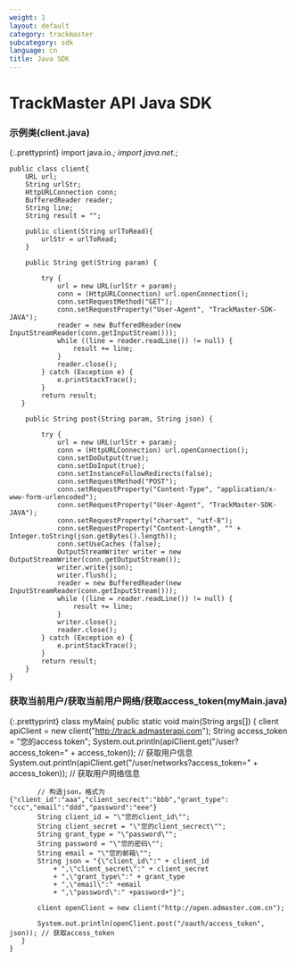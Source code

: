 ```yaml
---
weight: 1
layout: default
category: trackmaster
subcategory: sdk
language: cn
title: Java SDK
---
```


# TrackMaster API Java SDK

### 示例类(client.java)

{:.prettyprint}
    import java.io.*;
    import java.net.*;

    public class client{
        URL url;
        String urlStr;
        HttpURLConnection conn;
        BufferedReader reader;
        String line;
        String result = "";

        public client(String urlToRead){
            urlStr = urlToRead;
        }

        public String get(String param) {

            try {
                url = new URL(urlStr + param);
                conn = (HttpURLConnection) url.openConnection();
                conn.setRequestMethod("GET");
                conn.setRequestProperty("User-Agent", "TrackMaster-SDK-JAVA");
                reader = new BufferedReader(new InputStreamReader(conn.getInputStream()));
                while ((line = reader.readLine()) != null) {
                    result += line;
                }
                reader.close();
            } catch (Exception e) {
                e.printStackTrace();
            }
            return result;
       }

        public String post(String param, String json) {

            try {
                url = new URL(urlStr + param);
                conn = (HttpURLConnection) url.openConnection();
                conn.setDoOutput(true);
                conn.setDoInput(true);
                conn.setInstanceFollowRedirects(false);
                conn.setRequestMethod("POST");
                conn.setRequestProperty("Content-Type", "application/x-www-form-urlencoded");
                conn.setRequestProperty("User-Agent", "TrackMaster-SDK-JAVA");
                conn.setRequestProperty("charset", "utf-8");
                conn.setRequestProperty("Content-Length", "" + Integer.toString(json.getBytes().length));
                conn.setUseCaches (false);
                OutputStreamWriter writer = new OutputStreamWriter(conn.getOutputStream());
                writer.write(json);
                writer.flush();
                reader = new BufferedReader(new InputStreamReader(conn.getInputStream()));
                while ((line = reader.readLine()) != null) {
                    result += line;
                }
                writer.close();
                reader.close();
            } catch (Exception e) {
                e.printStackTrace();
            }
            return result;
        }
    }


### 获取当前用户/获取当前用户网络/获取access_token(myMain.java)

{:.prettyprint}
    class myMain{
        public static void main(String args[])
       {
           client apiClient = new client("http://track.admasterapi.com");
           String access_token = "您的access token";
           System.out.println(apiClient.get("/user?access_token=" + access_token)); // 获取用户信息
           System.out.println(apiClient.get("/user/networks?access_token=" + access_token)); // 获取用户网络信息

           // 构造json，格式为{"client_id":"aaa","client_secrect":"bbb","grant_type": "ccc","email":"ddd","password":"eee"}
           String client_id = "\"您的client_id\"";
           String client_secret = "\"您的client_secrect\"";
           String grant_type = "\"password\"";
           String password = "\"您的密码\"";
           String email = "\"您的邮箱\"";
           String json = "{\"client_id\":" + client_id
               + ",\"client_secret\":" + client_secret
               + ",\"grant_type\":" + grant_type
               + ",\"email\":" +email
               + ",\"password\":" +password+"}";

           client openClient = new client("http://open.admaster.com.cn");

           System.out.println(openClient.post("/oauth/access_token", json)); // 获取access_token
       }
    }
